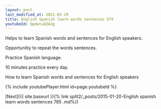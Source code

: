 ```yaml
---
layout: post
last_modified_at: 2021-03-29
title: English Spanish learn words sentences 579 
youtubeId: Qpdwtu8ZA2g
---
```

 
 
Helps to learn Spanish words and sentences for English speakers.

Opportunitiy to repeat the words sentences. 

Practice Spanish language. 
 
10 minutes practice every day. 
 
How to learn Spanish words and sentences for English speakers 
 
{% include youtubePlayer.html id=page.youtubeId %}
 
 
[Next]({{ site.baseurl }}{% link  split2/_posts/2015-01-20-English spanish learn words sentences 785 .md%})
 
